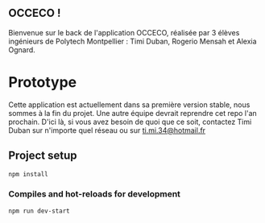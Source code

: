 ## OCCECO !
Bienvenue sur le back de l'application OCCECO, réalisée par 3 élèves ingénieurs de Polytech Montpellier : Timi Duban, Rogerio Mensah et Alexia Ognard.

# Prototype
Cette application est actuellement dans sa première version stable, nous sommes à la fin du projet.
Une autre équipe devrait reprendre cet repo l'an prochain. D'ici là, si vous avez besoin de quoi que ce soit, contactez Timi Duban sur n'importe quel réseau ou sur ti.mi.34@hotmail.fr

## Project setup
```
npm install
```

### Compiles and hot-reloads for development
```
npm run dev-start
```
